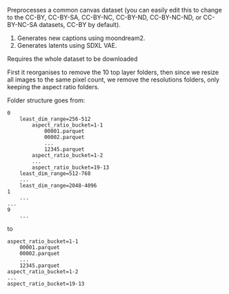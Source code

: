 Preprocesses a common canvas dataset (you can easily edit this to change to the CC-BY, CC-BY-SA, CC-BY-NC, CC-BY-ND, CC-BY-NC-ND, or CC-BY-NC-SA datasets, CC-BY by default).

1. Generates new captions using moondream2.
2. Generates latents using SDXL VAE.

Requires the whole dataset to be downloaded

First it reorganises to remove the 10 top layer folders, then since we resize all images to the same pixel count, we remove the resolutions folders, only keeping the aspect ratio folders.

Folder structure goes from:
```
0
    least_dim_range=256-512
        aspect_ratio_bucket=1-1
            00001.parquet
            00002.parquet
            ...
            12345.parquet
        aspect_ratio_bucket=1-2
        ...
        aspect_ratio_bucket=19-13
    least_dim_range=512-768
    ...
    least_dim_range=2048-4096
1
    ...
...
9
    ...
```

to

```
aspect_ratio_bucket=1-1
    00001.parquet
    00002.parquet
    ...
    12345.parquet
aspect_ratio_bucket=1-2
...
aspect_ratio_bucket=19-13
```